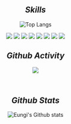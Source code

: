 <div align="center">  

## *Skills*
 
![Top Langs](https://github-readme-stats.vercel.app/api/top-langs/?username=eunki96&layout=compact&custom_title=I%20use&title_color=f8333c&card_width=445)

<img src="https://img.shields.io/badge/java-007396?style=for-the-badge&logo=java&logoColor=white"> 
<img src="https://img.shields.io/badge/springboot-6DB33F?style=for-the-badge&logo=springboot&logoColor=white">
<img src="https://img.shields.io/badge/gradle-02303A?style=for-the-badge&logo=gradle&logoColor=white">
<img src="https://img.shields.io/badge/-MySQL-F29111?style=for-the-badge&logo=MySQL&logoColor=white"/>
<img src="https://img.shields.io/badge/python-3776AB?style=for-the-badge&logo=python&logoColor=white">
<img src="https://img.shields.io/badge/linux-FCC624?style=for-the-badge&logo=linux&logoColor=black"> 
<img src="https://img.shields.io/badge/-Github-181717?style=for-the-badge&logo=GitHub&logoColor=white"/>
<img src="https://img.shields.io/badge/-Git-F44D27?style=for-the-badge&logo=Git&logoColor=white"/>
   
<br/>

## *Github Activity*

[![](https://github-readme-stats.vercel.app/api/pin/?username=eunki96&repo=Favor-Server&&bg_color=45,fff,fff&title_color=000&text_color=000)](https://github.com/Favor-Gift-Reminder/Favor-Server)  
 
<br/>

## *Github Stats* 
 
![Eungi's Github stats](https://github-readme-stats.vercel.app/api?username=eunki96&show_icons=true&hide_border=true)
 
<br/> <br/>
 
